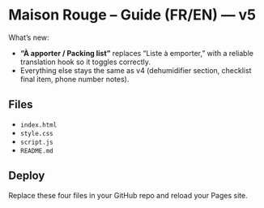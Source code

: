 # Maison Rouge – Guide (FR/EN) — v5

What’s new:
- **“À apporter / Packing list”** replaces “Liste à emporter,” with a reliable translation hook so it toggles correctly.
- Everything else stays the same as v4 (dehumidifier section, checklist final item, phone number notes).

## Files
- `index.html`
- `style.css`
- `script.js`
- `README.md`

## Deploy
Replace these four files in your GitHub repo and reload your Pages site.
